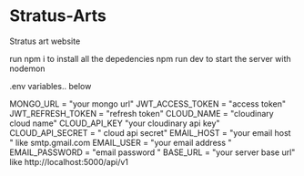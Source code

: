 # Stratus-Arts
Stratus art website

run npm i to install all the depedencies
npm run dev to start the server with nodemon

.env variables.. below 

<!-- Start -->

MONGO_URL = "your mongo url"
JWT_ACCESS_TOKEN = "access token"
JWT_REFRESH_TOKEN = "refresh token"
CLOUD_NAME = "cloudinary cloud name"
CLOUD_API_KEY "your cloudinary api key"
CLOUD_API_SECRET = " cloud api secret"
EMAIL_HOST = "your email host " like smtp.gmail.com
EMAIL_USER = "your email address "
EMAIL_PASSWORD = "email password "
BASE_URL = "your server base url" like http://localhost:5000/api/v1

<!-- End -->